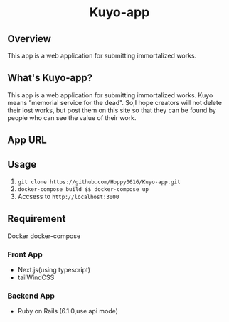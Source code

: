 <h1 style="text-align: center"> Kuyo-app</h1>

## Overview
This app is a web application for submitting immortalized works.

## What's Kuyo-app?
This app is a web application for submitting immortalized works.
Kuyo means ”memorial service for the dead". So,I hope creators will not delete their lost works, but post them on this site so that they can be found by people who can see the value of their work.

## App URL

## Usage
1. `git clone https://github.com/Hoppy0616/Kuyo-app.git`
2. `docker-compose build $$ docker-compose up`
3. Accsess to `http://localhost:3000`

## Requirement
Docker
docker-compose
### Front App
- Next.js(using typescript)
- tailWindCSS
### Backend App
- Ruby on Rails (6.1.0,use api mode)
